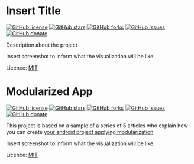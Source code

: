 # Insert Title

[![GitHub license](https://img.shields.io/github/license/clcmo/web?style=for-the-badge)](https://github.com/clcmo/web)
[![GitHub stars](https://img.shields.io/github/stars/clcmo/web?style=for-the-badge)](https://github.com/clcmo/web/stargazers)
[![GitHub forks](https://img.shields.io/github/forks/clcmo/web?style=for-the-badge)](https://github.com/clcmo/web/network)
[![GitHub issues](https://img.shields.io/github/issues/clcmo/web?style=for-the-badge)](https://github.com/clcmo/web/issues)
[![GitHub donate](https://img.shields.io/github/sponsors/clcmo?color=pink&style=for-the-badge)](https://github.com/sponsors/clcmo)

Description about the project

Insert screenshot to inform what the visualization will be like

Licence: [MIT](LICENSE)
# Modularized App

[![GitHub license](https://img.shields.io/github/license/clcmo/ModularizatedApp?style=for-the-badge)](https://github.com/clcmo/ModularizatedApp)
[![GitHub stars](https://img.shields.io/github/stars/clcmo/ModularizatedApp?style=for-the-badge)](https://github.com/clcmo/ModularizatedApp/stargazers)
[![GitHub forks](https://img.shields.io/github/forks/clcmo/ModularizatedApp?style=for-the-badge)](https://github.com/clcmo/ModularizatedApp/network)
[![GitHub issues](https://img.shields.io/github/issues/clcmo/ModularizatedApp?style=for-the-badge)](https://github.com/clcmo/ModularizatedApp/issues)
[![GitHub donate](https://img.shields.io/github/sponsors/clcmo?color=pink&style=for-the-badge)](https://github.com/sponsors/clcmo)

This project is based on a sample of a series of 5 articles who explain how you can create [your android project applying modularization](https://medium.com/android-dev-br/modulariza%C3%A7%C3%A3o-android-parte-1-b69b509571c9)


Insert screenshot to inform what the visualization will be like

Licence: [MIT](LICENSE)
